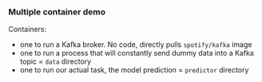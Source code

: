 ### Multiple container demo

Containers:
- one to run a Kafka broker. No code, directly pulls `spotify/kafka` image
- one to run a process that will constantly send dummy data into a Kafka topic = `data` directory
- one to run our actual task, the model prediction = `predictor` directory
